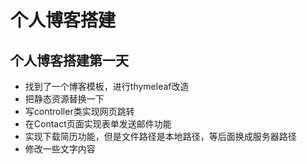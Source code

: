 # 个人博客搭建

## 个人博客搭建第一天
 - 找到了一个博客模板，进行thymeleaf改造
 - 把静态资源替换一下
 - 写controller类实现网页跳转
 - 在Contact页面实现表单发送邮件功能
 - 实现下载简历功能，但是文件路径是本地路径，等后面换成服务器路径
 - 修改一些文字内容
